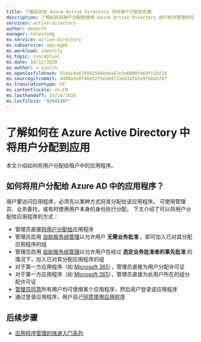 ```yaml
---
title: 了解如何在 Azure Active Directory 中将用户分配到应用
description: 了解如何将用户分配到使用 Azure Active Directory 进行标识管理的应用。
services: active-directory
author: kenwith
manager: celestedg
ms.service: active-directory
ms.subservice: app-mgmt
ms.workload: identity
ms.topic: conceptual
ms.date: 10/12/2020
ms.author: v-junlch
ms.openlocfilehash: 51dacdab70942568e9aa47e3a6000fe69fc2bf18
ms.sourcegitcommit: 4d06a5e0f48472f5eadd731e43afb1e9fbba5787
ms.translationtype: HT
ms.contentlocale: zh-CN
ms.lasthandoff: 10/14/2020
ms.locfileid: "92041497"
---
```

# <a name="understand-how-users-are-assigned-to-apps-in-azure-active-directory"></a>了解如何在 Azure Active Directory 中将用户分配到应用
本文介绍如何将用户分配给租户中的应用程序。

## <a name="how-do-users-get-assigned-to-an-application-in-azure-ad"></a>如何将用户分配给 Azure AD 中的应用程序？
用户要访问应用程序，必须先以某种方式将其分配给该应用程序。 可使用管理员、业务委托，或有时使用用户本身的身份执行分配。 下文介绍了可以将用户分配给应用程序的方式：

*  管理员直接[将用户分配给](/active-directory/manage-apps/assign-user-or-group-access-portal)应用程序
*  管理员启用 [自助服务组管理](/active-directory/users-groups-roles/groups-self-service-management)以允许用户 **无需业务批准** ，即可加入已对其分配应用程序的组
*  管理员启用 [自助服务组管理](/active-directory/users-groups-roles/groups-self-service-management)以允许用户在经过 **选定业务批准者的事先批准** 的情况下，加入已对其分配应用程序的组
*  对于第一方应用程序（如 [Microsoft 365](https://products.office.com/)），管理员直接为用户分配许可证
*  对于第一方应用程序（如 [Microsoft 365](https://products.office.com/)），管理员直接为此用户所在的组分配许可证
*  [管理员同意](/active-directory/develop/active-directory-devhowto-multi-tenant-overview)所有用户均可使用某个应用程序，然后用户登录该应用程序
* 通过登录应用程序，用户自己[同意使用应用程序](/active-directory/develop/active-directory-devhowto-multi-tenant-overview)

## <a name="next-steps"></a>后续步骤
* [应用程序管理的快速入门系列](view-applications-portal.md)

